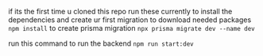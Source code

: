 if its the first time u cloned this repo run these currently to install the dependencies and create ur first migration
to download needed packages `npm install`
to create prisma migration `npx prisma migrate dev --name dev`

run this command to run the backend
`npm run start:dev`